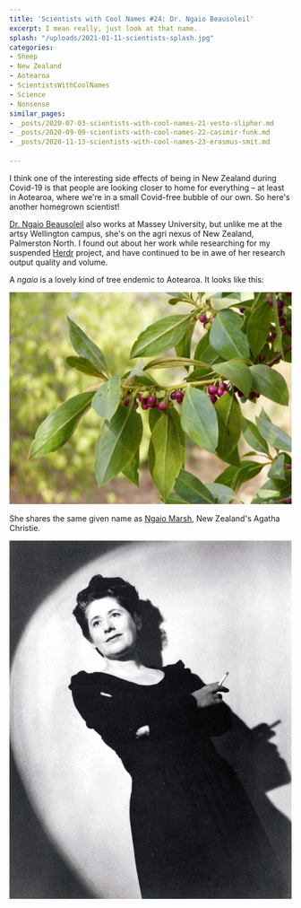 ```yaml
---
title: 'Scientists with Cool Names #24: Dr. Ngaio Beausoleil'
excerpt: I mean really, just look at that name.
splash: "/uploads/2021-01-11-scientists-splash.jpg"
categories:
- Sheep
- New Zealand
- Aotearoa
- ScientistsWithCoolNames
- Science
- Nonsense
similar_pages:
- _posts/2020-07-03-scientists-with-cool-names-21-vesto-slipher.md
- _posts/2020-09-09-scientists-with-cool-names-22-casimir-funk.md
- _posts/2020-11-13-scientists-with-cool-names-23-erasmus-smit.md

---
```

I think one of the interesting side effects of being in New Zealand during Covid-19 is that people are looking closer to home for everything – at least in Aotearoa, where we're in a small Covid-free bubble of our own. So here's another homegrown scientist!

[Dr. Ngaio Beausoleil](https://www.researchgate.net/profile/Ngaio_Beausoleil) also works at Massey University, but unlike me at the artsy Wellington campus, she's on the agri nexus of New Zealand, Palmerston North. I found out about her work while researching for my suspended [Herdr](https://www.lucashaley.com/tag/sheep/) project, and have continued to be in awe of her research output quality and volume.

A _ngaio_ is a lovely kind of tree endemic to Aotearoa. It looks like this:

![](/uploads/2021-01-11-scientists-tree.jpg)

She shares the same given name as [Ngaio Marsh](https://en.wikipedia.org/wiki/Ngaio_Marsh), New Zealand's Agatha Christie.

![](/uploads/2021-01-11-scientists-1940.jpg)